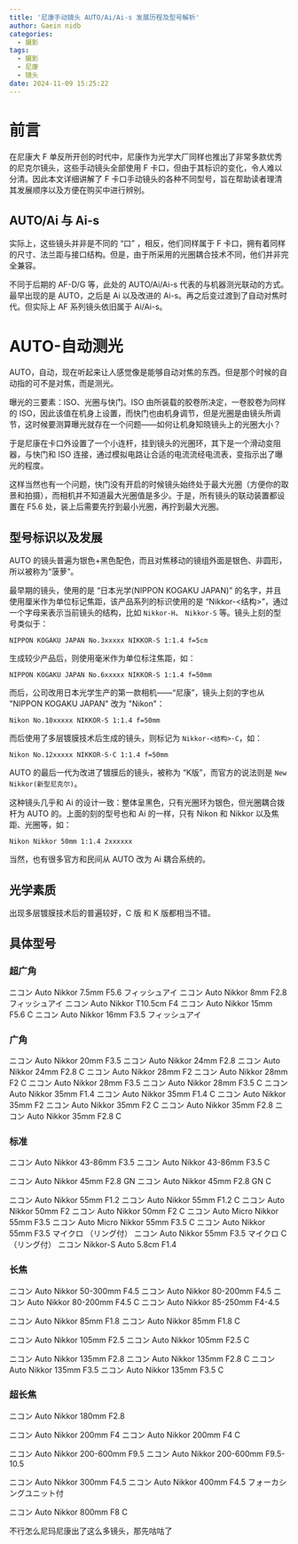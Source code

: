 ```yaml
---
title: '尼康手动镜头 AUTO/Ai/Ai-s 发展历程及型号解析'
author: Gaein nidb
categories:
  - 摄影
tags:
  - 摄影
  - 尼康
  - 镜头
date: 2024-11-09 15:25:22
---
```


# 前言

在尼康大 F 单反所开创的时代中，尼康作为光学大厂同样也推出了非常多款优秀的尼克尔镜头，这些手动镜头全部使用 F 卡口，但由于其标识的变化，令人难以分清。因此本文详细讲解了 F 卡口手动镜头的各种不同型号，旨在帮助读者理清其发展顺序以及方便在购买中进行辨别。

## AUTO/Ai 与 Ai-s

实际上，这些镜头并非是不同的 “口” ，相反，他们同样属于 F 卡口，拥有着同样的尺寸、法兰距与接口结构。但是，由于所采用的光圈耦合技术不同，他们并非完全兼容。

不同于后期的 AF-D/G 等，此处的 AUTO/Ai/Ai-s 代表的与机器测光联动的方式。最早出现的是 AUTO，之后是 Ai 以及改进的 Ai-s。再之后变过渡到了自动对焦时代。但实际上 AF 系列镜头依旧属于 Ai/Ai-s。

# AUTO-自动测光

AUTO，自动，现在听起来让人感觉像是能够自动对焦的东西。但是那个时候的自动指的可不是对焦，而是测光。

曝光的三要素：ISO、光圈与快门。ISO 由所装载的胶卷所决定，一卷胶卷为同样的 ISO，因此该值在机身上设置，而快门也由机身调节，但是光圈是由镜头所调节，这时候要测算曝光就存在一个问题——如何让机身知晓镜头上的光圈大小？

于是尼康在卡口外设置了一个小连杆，挂到镜头的光圈环，其下是一个滑动变阻器，与快门和 ISO 连接，通过模拟电路让合适的电流流经电流表，变指示出了曝光的程度。

这样当然也有一个问题，快门没有开启的时候镜头始终处于最大光圈（方便你的取景和拍摄），而相机并不知道最大光圈值是多少。于是，所有镜头的联动装置都设置在 F5.6 处，装上后需要先拧到最小光圈，再拧到最大光圈。

## 型号标识以及发展

AUTO 的镜头普遍为银色+黑色配色，而且对焦移动的镜组外面是银色、非圆形，所以被称为“菠萝”。

最早期的镜头，使用的是 “日本光学(NIPPON KOGAKU JAPAN)” 的名字，并且使用厘米作为单位标记焦距，该产品系列的标识使用的是 “Nikkor-<结构>”，通过一个字母来表示当前镜头的结构，比如 `Nikkor-H`、 `Nikkor-S` 等。镜头上刻的型号类似于：

`NIPPON KOGAKU JAPAN No.3xxxxx NIKKOR-S 1:1.4 f=5cm`

生成较少产品后，则使用毫米作为单位标注焦距，如：

`NIPPON KOGAKU JAPAN No.6xxxxx NIKKOR-S 1:1.4 f=50mm`

而后，公司改用日本光学生产的第一款相机——“尼康”，镜头上刻的字也从 "NIPPON KOGAKU JAPAN" 改为 "Nikon"：

`Nikon No.10xxxxx NIKKOR-S 1:1.4 f=50mm`

而后使用了多层镀膜技术后生成的镜头，则标记为 `Nikkor-<结构>·C`，如：

`Nikon No.12xxxxx NIKKOR-S·C 1:1.4 f=50mm`

AUTO 的最后一代为改进了镀膜后的镜头，被称为 “K版”，而官方的说法则是 `New Nikkor(新型尼克尔)`。

这种镜头几乎和 Ai 的设计一致：整体呈黑色，只有光圈环为银色，但光圈耦合拨杆为 AUTO 的。上面的刻的型号也和 Ai 的一样，只有 Nikon 和 Nikkor 以及焦距、光圈等，如：

`Nikon Nikkor 50mm 1:1.4 2xxxxxx`

当然，也有很多官方和民间从 AUTO 改为 Ai 耦合系统的。

## 光学素质

出现多层镀膜技术后的普遍较好，C 版 和 K 版都相当不错。

## 具体型号

### 超广角

ニコン Auto Nikkor 7.5mm F5.6 フィッシュアイ
ニコン Auto Nikkor 8mm F2.8 フィッシュアイ
ニコン Auto Nikkor T10.5cm F4
ニコン Auto Nikkor 15mm F5.6 C
ニコン Auto Nikkor 16mm F3.5 フィッシュアイ

### 广角

ニコン Auto Nikkor 20mm F3.5
ニコン Auto Nikkor 24mm F2.8
ニコン Auto Nikkor 24mm F2.8 C
ニコン Auto Nikkor 28mm F2
ニコン Auto Nikkor 28mm F2 C
ニコン Auto Nikkor 28mm F3.5
ニコン Auto Nikkor 28mm F3.5 C
ニコン Auto Nikkor 35mm F1.4
ニコン Auto Nikkor 35mm F1.4 C
ニコン Auto Nikkor 35mm F2
ニコン Auto Nikkor 35mm F2 C
ニコン Auto Nikkor 35mm F2.8
ニコン Auto Nikkor 35mm F2.8 C

### 标准

ニコン Auto Nikkor 43-86mm F3.5
ニコン Auto Nikkor 43-86mm F3.5 C

ニコン Auto Nikkor 45mm F2.8 GN
ニコン Auto Nikkor 45mm F2.8 GN C

ニコン Auto Nikkor 55mm F1.2
ニコン Auto Nikkor 55mm F1.2 C
ニコン Auto Nikkor 50mm F2
ニコン Auto Nikkor 50mm F2 C
ニコン Auto Micro Nikkor 55mm F3.5
ニコン Auto Micro Nikkor 55mm F3.5 C
ニコン Auto Nikkor 55mm F3.5 マイクロ （リング付）
ニコン Auto Nikkor 55mm F3.5 マイクロ C （リング付）
ニコン Nikkor-S Auto 5.8cm F1.4

### 长焦

ニコン Auto Nikkor 50-300mm F4.5
ニコン Auto Nikkor 80-200mm F4.5
ニコン Auto Nikkor 80-200mm F4.5 C
ニコン Auto Nikkor 85-250mm F4-4.5

ニコン Auto Nikkor 85mm F1.8
ニコン Auto Nikkor 85mm F1.8 C

ニコン Auto Nikkor 105mm F2.5
ニコン Auto Nikkor 105mm F2.5 C

ニコン Auto Nikkor 135mm F2.8
ニコン Auto Nikkor 135mm F2.8 C
ニコン Auto Nikkor 135mm F3.5
ニコン Auto Nikkor 135mm F3.5 C

### 超长焦

ニコン Auto Nikkor 180mm F2.8

ニコン Auto Nikkor 200mm F4
ニコン Auto Nikkor 200mm F4 C

ニコン Auto Nikkor 200-600mm F9.5
ニコン Auto Nikkor 200-600mm F9.5-10.5

ニコン Auto Nikkor 300mm F4.5
ニコン Auto Nikkor 400mm F4.5 フォーカシングユニット付

ニコン Auto Nikkor 800mm F8 C

不行怎么尼玛尼康出了这么多镜头，那先咕咕了
